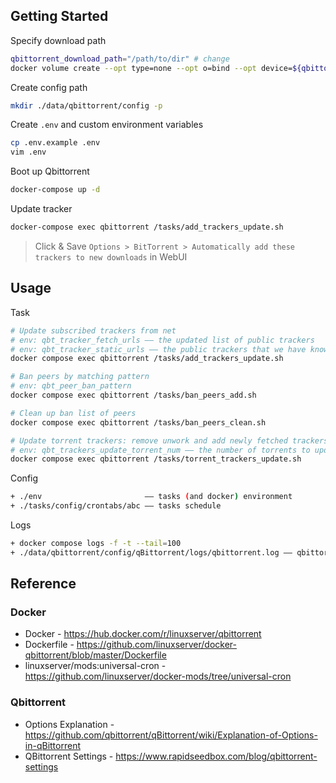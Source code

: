 ## Getting Started

Specify download path

```bash
qbittorrent_download_path="/path/to/dir" # change
docker volume create --opt type=none --opt o=bind --opt device=${qbittorrent_download_path} qbittorrent-download 
```

Create config path

```bash
mkdir ./data/qbittorrent/config -p
```

Create `.env` and custom environment variables

```bash
cp .env.example .env
vim .env
```

Boot up Qbittorrent

```bash
docker-compose up -d
```

Update tracker

```bash
docker-compose exec qbittorrent /tasks/add_trackers_update.sh
```

> Click & Save `Options > BitTorrent > Automatically add these trackers to new downloads` in WebUI

## Usage

Task

```bash
# Update subscribed trackers from net
# env: qbt_tracker_fetch_urls —— the updated list of public trackers
# env: qbt_tracker_static_urls —— the public trackers that we have known
docker compose exec qbittorrent /tasks/add_trackers_update.sh

# Ban peers by matching pattern
# env: qbt_peer_ban_pattern
docker compose exec qbittorrent /tasks/ban_peers_add.sh

# Clean up ban list of peers
docker compose exec qbittorrent /tasks/ban_peers_clean.sh

# Update torrent trackers: remove unwork and add newly fetched trackers 
# env: qbt_trackers_update_torrent_num —— the number of torrents to update trackers
docker compose exec qbittorrent /tasks/torrent_trackers_update.sh
```

Config

```bash
+ ./env                       —— tasks (and docker) environment
+ ./tasks/config/crontabs/abc —— tasks schedule
```

Logs

```bash
+ docker compose logs -f -t --tail=100
+ ./data/qbittorrent/config/qBittorrent/logs/qbittorrent.log —— qbittorrent application runtime log
```

## Reference

### Docker

+ Docker - <https://hub.docker.com/r/linuxserver/qbittorrent>
+ Dockerfile - <https://github.com/linuxserver/docker-qbittorrent/blob/master/Dockerfile>
+ linuxserver/mods:universal-cron - <https://github.com/linuxserver/docker-mods/tree/universal-cron>

### Qbittorrent

+ Options Explanation - <https://github.com/qbittorrent/qBittorrent/wiki/Explanation-of-Options-in-qBittorrent>
+ QBittorrent Settings - <https://www.rapidseedbox.com/blog/qbittorrent-settings>

